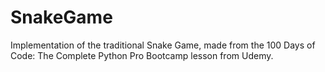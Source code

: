 # SnakeGame
Implementation of the traditional Snake Game, made from the 100 Days of Code: The Complete Python Pro Bootcamp lesson from Udemy.
